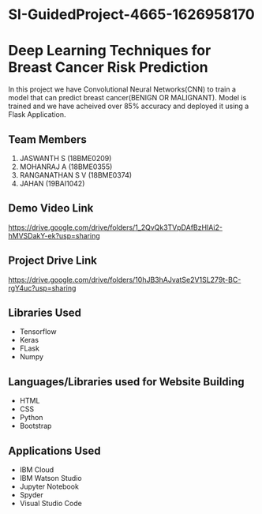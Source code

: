 # SI-GuidedProject-4665-1626958170
# Deep Learning Techniques for Breast Cancer Risk Prediction
In this project we have Convolutional Neural Networks(CNN) to train a model that can predict breast cancer(BENIGN OR MALIGNANT). Model is trained and we have acheived over 85% accuracy and deployed it using a Flask Application.


## Team Members
1. JASWANTH S (18BME0209)
2. MOHANRAJ A (18BME0355)
3. RANGANATHAN S V (18BME0374)
4. JAHAN (19BAI1042)

## Demo Video Link
https://drive.google.com/drive/folders/1_2QvQk3TVpDAfBzHIAi2-hMVSDakY-ek?usp=sharing

## Project Drive Link
https://drive.google.com/drive/folders/10hJB3hAJvatSe2V1SL279t-BC-rgY4uc?usp=sharing

## Libraries Used
- Tensorflow
- Keras
- FLask
- Numpy

## Languages/Libraries used for Website Building
- HTML
- CSS
- Python
- Bootstrap

## Applications Used
- IBM Cloud
- IBM Watson Studio
- Jupyter Notebook
- Spyder
- Visual Studio Code
